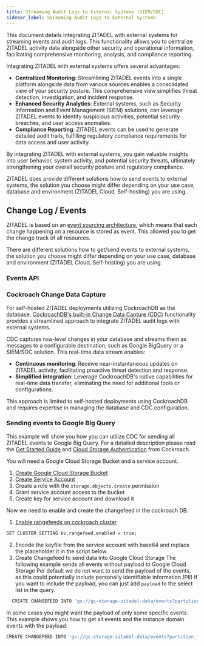 ```yaml
---
title: Streaming Audit Logs to External Systems (SIEM/SOC)
sidebar_label: Streaming Audit Logs to External Systems
---
```


This document details integrating ZITADEL with external systems for streaming events and audit logs. 
This functionality allows you to centralize ZITADEL activity data alongside other security and operational information, facilitating comprehensive monitoring, analysis, and compliance reporting.

Integrating ZITADEL with external systems offers several advantages:
- **Centralized Monitoring**: Streamlining ZITADEL events into a single platform alongside data from various sources enables a consolidated view of your security posture. This comprehensive view simplifies threat detection, investigation, and incident response.
- **Enhanced Security Analytics**: External systems, such as Security Information and Event Management (SIEM) solutions, can leverage ZITADEL events to identify suspicious activities, potential security breaches, and user access anomalies.
- **Compliance Reporting**: ZITADEL events can be used to generate detailed audit trails, fulfilling regulatory compliance requirements for data access and user activity.

By integrating ZITADEL with external systems, you gain valuable insights into user behavior, system activity, and potential security threats, ultimately strengthening your overall security posture and regulatory compliance.

ZITADEL does provide different solutions how to send events to external systems, the solution you choose might differ depending on your use case, database and environment (ZITADEL Cloud, Self-hosting) you are using.

## Change Log / Events

ZITADEL is based on an [event sourcing architecture](https://zitadel.com/docs/concepts/eventstore/overview), which means that each change happening on a resource is stored as event. 
This allowed you to get the change track of all resources.

There are different solutions how to get/send events to external systems, the solution you choose might differ depending on your use case, database and environment (ZITADEL Cloud, Self-hosting) you are using.

### Events API


### Cockroach Change Data Capture

For self-hosted ZITADEL deployments utilizing CockroachDB as the database, [CockroachDB's built-in Change Data Capture (CDC)](https://www.cockroachlabs.com/docs/stable/change-data-capture-overview) functionality provides a streamlined approach to integrate ZITADEL audit logs with external systems.

CDC captures row-level changes in your database and streams them as messages to a configurable destination, such as Google BigQuery or a SIEM/SOC solution. This real-time data stream enables:
- **Continuous monitoring**: Receive near-instantaneous updates on ZITADEL activity, facilitating proactive threat detection and response.
- **Simplified integration**: Leverage CockroachDB's native capabilities for real-time data transfer, eliminating the need for additional tools or configurations.

This approach is limited to self-hosted deployments using CockroachDB and requires expertise in managing the database and CDC configuration.

### Sending events to Google Big Query

This example will show you how you can utilize CDC for sending all ZITADEL events to Google Big Query.
For a detailed description please read the [Get Started Guide](https://www.cockroachlabs.com/docs/v23.2/create-and-configure-changefeeds) and [Cloud Storage Authentication](https://www.cockroachlabs.com/docs/v23.2/cloud-storage-authentication?filters=gcs#set-up-google-cloud-storage-assume-role) from Cockroach.

You will need a Google Cloud Storage Bucket and a service account.
1. [Create Google Cloud Storage Bucket](https://cloud.google.com/storage/docs/creating-buckets)
2. [Create Service Account](https://cloud.google.com/iam/docs/service-accounts-create)
3. Create a role with the `storage.objects.create` permission
4. Grant service account access to the bucket
5. Create key for service account and download it

Now we need to enable and create the changefeed in the cockroach DB.
1. [Enable rangefeeds on cockroach cluster](https://www.cockroachlabs.com/docs/v23.2/create-and-configure-changefeeds#enable-rangefeeds)
  ```bash
  SET CLUSTER SETTING kv.rangefeed.enabled = true;
  ```
2. Encode the keyfile from the service account with base64 and replace the placeholder it in the script below
3. Create Changefeed to send data into Google Cloud Storage
   The following example sends all events without payload to Google Cloud Storage
   Per default we do not want to send the payload of the events, as this could potentially include personally identifiable information (PII)
   If you want to include the payload, you can just add `payload` to the select list in the query.  
```bash
  CREATE CHANGEFEED INTO 'gs://gc-storage-zitadel-data/events?partition_format=flat&AUTH=specified&CREDENTIALS=base64encodedkey' AS SELECT instance_id, aggregate_type, aggregate_id, owner, event_type, sequence, created_at FROM eventstore.events2;
  ```

In some cases you might want the payload of only some specific events.
This example shows you how to get all events and the instance domain events with the payload:
```bash
CREATE CHANGEFEED INTO 'gs://gc-storage-zitadel-data/events?partition_format=flat&AUTH=specified&CREDENTIALS=base64encodedkey' AS SELECT instance_id, aggregate_type, aggregate_id, owner, event_type, sequence, created_at CASE WHEN event_type IN ('instance.domain.added', 'instance.domain.removed', 'instance.domain.primary.set' ) THEN payload END AS payload FROM eventstore.events2;
```

